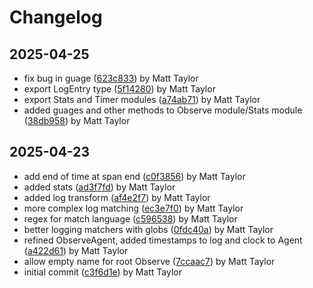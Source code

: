 # Changelog


## 2025-04-25
- fix bug in guage ([623c833](https://github.com/mjt-engine/observe/commit/623c833e5c0c01adb60c2f27cea32fb48e34867d)) by Matt Taylor
- export LogEntry type ([5f14280](https://github.com/mjt-engine/observe/commit/5f142805aa0e58fd61c638d92c1bb01ba4f1cf0e)) by Matt Taylor
- export Stats and Timer modules ([a74ab71](https://github.com/mjt-engine/observe/commit/a74ab71a19e74f800d783519dbb03aeab1783e1e)) by Matt Taylor
- added guages and other methods to Observe module/Stats module ([38db958](https://github.com/mjt-engine/observe/commit/38db958629ad5a03c413b79f38b7e155f6f245d9)) by Matt Taylor

## 2025-04-23
- add end of time at span end ([c0f3856](https://github.com/mjt-engine/observe/commit/c0f3856c05a9d6cdb0a272e64187758368356dd1)) by Matt Taylor
- added stats ([ad3f7fd](https://github.com/mjt-engine/observe/commit/ad3f7fd6572a368c0dc1cbc16467068be6959899)) by Matt Taylor
- added log transform ([af4e2f7](https://github.com/mjt-engine/observe/commit/af4e2f7487e765a5a61cad6ec0787da5b8850831)) by Matt Taylor
- more complex log matching ([ec3e7f0](https://github.com/mjt-engine/observe/commit/ec3e7f087eadcefa771eef0ece928bda92338001)) by Matt Taylor
- regex for match language ([c596538](https://github.com/mjt-engine/observe/commit/c5965384156f34464132ea5efc323187dc0347eb)) by Matt Taylor
- better logging matchers with globs ([0fdc40a](https://github.com/mjt-engine/observe/commit/0fdc40ac36699bac1c6bda9bef8f9213d8621246)) by Matt Taylor
- refined ObserveAgent, added timestamps to log and clock to Agent ([a422d61](https://github.com/mjt-engine/observe/commit/a422d61169ea46d38f7811809e675e7c39498171)) by Matt Taylor
- allow empty name for root Observe ([7ccaac7](https://github.com/mjt-engine/observe/commit/7ccaac756e117347193218e0813c2080e8e8e6e6)) by Matt Taylor
- initial commit ([c3f6d1e](https://github.com/mjt-engine/observe/commit/c3f6d1e368d46baf03cd925282de39fa1f0b527b)) by Matt Taylor
